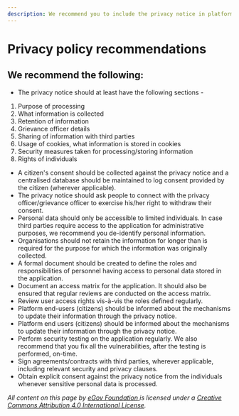 ```yaml
---
description: We recommend you to include the privacy notice in platform
---
```


# Privacy policy recommendations

## We recommend the following:&#x20;

* The privacy notice should at least have the following sections -

1. Purpose of processing
2. What information is collected
3. Retention of information
4. Grievance officer details
5. Sharing of information with third parties
6. Usage of cookies, what information is stored in cookies
7. Security measures taken for processing/storing information
8. Rights of individuals

* A citizen's consent should be collected against the privacy notice and a centralised database should be maintained to log consent provided by the citizen (wherever applicable).
* The privacy notice should ask people to connect with the privacy officer/grievance officer to exercise his/her right to withdraw their consent.
* Personal data should only be accessible to limited individuals. In case third parties require access to the application for administrative purposes, we recommend you de-identify personal information.
* Organisations should not retain the information for longer than is required for the purpose for which the information was originally collected.
* A formal document should be created to define the roles and responsibilities of personnel having access to personal data stored in the application.
* Document an access matrix for the application. It should also be ensured that regular reviews are conducted on the access matrix.
* Review user access rights vis-à-vis the roles defined regularly.
* Platform end-users (citizens) should be informed about the mechanisms to update their information through the privacy notice.
* Platform end users (citizens) should be informed about the mechanisms to update their information through the privacy notice.
* Perform security testing on the application regularly. We also recommend that you fix all the vulnerabilities, after the testing is performed, on-time.
* Sign agreements/contracts with third parties, wherever applicable, including relevant security and privacy clauses.
* Obtain explicit consent against the privacy notice from the individuals whenever sensitive personal data is processed.



_All content on this page by_ [_eGov Foundation_ ](https://egov.org.in)_is licensed under a_ [_Creative Commons Attribution 4.0 International License_](http://creativecommons.org/licenses/by/4.0/)_._
